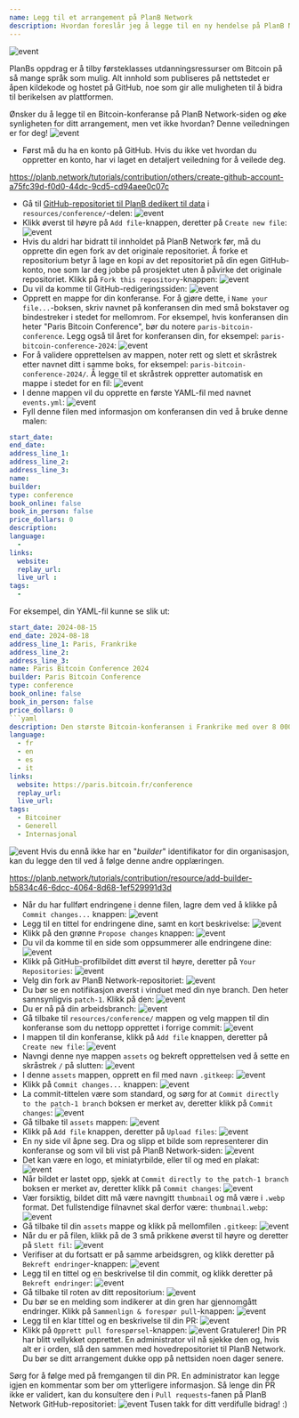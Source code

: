 ```yaml
---
name: Legg til et arrangement på PlanB Network
description: Hvordan foreslår jeg å legge til en ny hendelse på PlanB Network?
---
```

![event](assets/cover.webp)

PlanBs oppdrag er å tilby førsteklasses utdanningsressurser om Bitcoin på så mange språk som mulig. Alt innhold som publiseres på nettstedet er åpen kildekode og hostet på GitHub, noe som gir alle muligheten til å bidra til berikelsen av plattformen.

Ønsker du å legge til en Bitcoin-konferanse på PlanB Network-siden og øke synligheten for ditt arrangement, men vet ikke hvordan? Denne veiledningen er for deg!
![event](assets/01.webp)
- Først må du ha en konto på GitHub. Hvis du ikke vet hvordan du oppretter en konto, har vi laget en detaljert veiledning for å veilede deg.

https://planb.network/tutorials/contribution/others/create-github-account-a75fc39d-f0d0-44dc-9cd5-cd94aee0c07c


- Gå til [GitHub-repositoriet til PlanB dedikert til data](https://github.com/DecouvreBitcoin/sovereign-university-data/tree/dev/resources/conference) i `resources/conference/`-delen:
![event](assets/02.webp)
- Klikk øverst til høyre på `Add file`-knappen, deretter på `Create new file`:
![event](assets/03.webp)
- Hvis du aldri har bidratt til innholdet på PlanB Network før, må du opprette din egen fork av det originale repositoriet. Å forke et repositorium betyr å lage en kopi av det repositoriet på din egen GitHub-konto, noe som lar deg jobbe på prosjektet uten å påvirke det originale repositoriet. Klikk på `Fork this repository`-knappen:
![event](assets/04.webp)
- Du vil da komme til GitHub-redigeringssiden:
![event](assets/05.webp)
- Opprett en mappe for din konferanse. For å gjøre dette, i `Name your file...`-boksen, skriv navnet på konferansen din med små bokstaver og bindestreker i stedet for mellomrom. For eksempel, hvis konferansen din heter "Paris Bitcoin Conference", bør du notere `paris-bitcoin-conference`. Legg også til året for konferansen din, for eksempel: `paris-bitcoin-conference-2024`:
![event](assets/06.webp)
- For å validere opprettelsen av mappen, noter rett og slett et skråstrek etter navnet ditt i samme boks, for eksempel: `paris-bitcoin-conference-2024/`. Å legge til et skråstrek oppretter automatisk en mappe i stedet for en fil:
![event](assets/07.webp)
- I denne mappen vil du opprette en første YAML-fil med navnet `events.yml`:
![event](assets/08.webp)
- Fyll denne filen med informasjon om konferansen din ved å bruke denne malen:

```yaml
start_date:
end_date:
address_line_1:
address_line_2: 
address_line_3: 
name:
builder:
type: conference
book_online: false
book_in_person: false
price_dollars: 0
description:
language: 
  - 
links:
  website:
  replay_url:    
  live_url :
tags: 
  - 
```

For eksempel, din YAML-fil kunne se slik ut:

```yaml
start_date: 2024-08-15
end_date: 2024-08-18
address_line_1: Paris, Frankrike
address_line_2: 
address_line_3: 
name: Paris Bitcoin Conference 2024
builder: Paris Bitcoin Conference
type: conference
book_online: false
book_in_person: false
price_dollars: 0
```yaml
description: Den største Bitcoin-konferansen i Frankrike med over 8 000 deltakere hvert år!
language:
  - fr
  - en
  - es
  - it
links:
  website: https://paris.bitcoin.fr/conference
  replay_url:
  live_url:
tags:
  - Bitcoiner
  - Generell
  - Internasjonal
```
![event](assets/09.webp)
Hvis du ennå ikke har en "*builder*" identifikator for din organisasjon, kan du legge den til ved å følge denne andre opplæringen.

https://planb.network/tutorials/contribution/resource/add-builder-b5834c46-6dcc-4064-8d68-1ef529991d3d

- Når du har fullført endringene i denne filen, lagre dem ved å klikke på `Commit changes...` knappen:
![event](assets/10.webp)
- Legg til en tittel for endringene dine, samt en kort beskrivelse:
![event](assets/11.webp)
- Klikk på den grønne `Propose changes` knappen:
![event](assets/12.webp)
- Du vil da komme til en side som oppsummerer alle endringene dine:
![event](assets/13.webp)
- Klikk på GitHub-profilbildet ditt øverst til høyre, deretter på `Your Repositories`:
![event](assets/14.webp)
- Velg din fork av PlanB Network-repositoriet:
![event](assets/15.webp)
- Du bør se en notifikasjon øverst i vinduet med din nye branch. Den heter sannsynligvis `patch-1`. Klikk på den:
![event](assets/16.webp)
- Du er nå på din arbeidsbranch:
![event](assets/17.webp)
- Gå tilbake til `resources/conference/` mappen og velg mappen til din konferanse som du nettopp opprettet i forrige commit:
![event](assets/18.webp)
- I mappen til din konferanse, klikk på `Add file` knappen, deretter på `Create new file`:
![event](assets/19.webp)
- Navngi denne nye mappen `assets` og bekreft opprettelsen ved å sette en skråstrek `/` på slutten:
![event](assets/20.webp)
- I denne `assets` mappen, opprett en fil med navn `.gitkeep`:
![event](assets/21.webp)
- Klikk på `Commit changes...` knappen:
![event](assets/22.webp)
- La commit-tittelen være som standard, og sørg for at `Commit directly to the patch-1 branch` boksen er merket av, deretter klikk på `Commit changes`:
![event](assets/23.webp)
- Gå tilbake til `assets` mappen:
![event](assets/24.webp)
- Klikk på `Add file` knappen, deretter på `Upload files`: ![event](assets/25.webp)
- En ny side vil åpne seg. Dra og slipp et bilde som representerer din konferanse og som vil bli vist på PlanB Network-siden:
![event](assets/26.webp)
- Det kan være en logo, et miniatyrbilde, eller til og med en plakat:
![event](assets/27.webp)
- Når bildet er lastet opp, sjekk at `Commit directly to the patch-1 branch` boksen er merket av, deretter klikk på `Commit changes`:
![event](assets/28.webp)
- Vær forsiktig, bildet ditt må være navngitt `thumbnail` og må være i `.webp` format. Det fullstendige filnavnet skal derfor være: `thumbnail.webp`:
![event](assets/29.webp)
- Gå tilbake til din `assets` mappe og klikk på mellomfilen `.gitkeep`:
![event](assets/30.webp)
- Når du er på filen, klikk på de 3 små prikkene øverst til høyre og deretter på `Slett fil`: ![event](assets/31.webp)
- Verifiser at du fortsatt er på samme arbeidsgren, og klikk deretter på `Bekreft endringer`-knappen:
![event](assets/32.webp)
- Legg til en tittel og en beskrivelse til din commit, og klikk deretter på `Bekreft endringer`:
![event](assets/33.webp)
- Gå tilbake til roten av ditt repositorium:
![event](assets/34.webp)
- Du bør se en melding som indikerer at din gren har gjennomgått endringer. Klikk på `Sammenlign & forespør pull`-knappen:
![event](assets/35.webp)
- Legg til en klar tittel og en beskrivelse til din PR:
![event](assets/36.webp)
- Klikk på `Opprett pull forespørsel`-knappen:
![event](assets/37.webp)
Gratulerer! Din PR har blitt vellykket opprettet. En administrator vil nå sjekke den og, hvis alt er i orden, slå den sammen med hovedrepositoriet til PlanB Network. Du bør se ditt arrangement dukke opp på nettsiden noen dager senere.

Sørg for å følge med på fremgangen til din PR. En administrator kan legge igjen en kommentar som ber om ytterligere informasjon. Så lenge din PR ikke er validert, kan du konsultere den i `Pull requests`-fanen på PlanB Network GitHub-repositoriet:
![event](assets/38.webp)
Tusen takk for ditt verdifulle bidrag! :)
